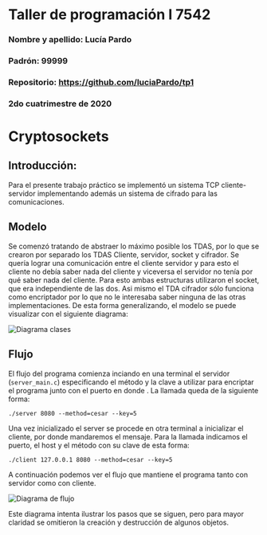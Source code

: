 # Taller de programación I 7542

### Nombre y apellido: Lucía Pardo

### Padrón: 99999

### Repositorio: https://github.com/luciaPardo/tp1

### 2do cuatrimestre de 2020



# Cryptosockets

## Introducción: 

Para el presente trabajo práctico se implementó un sistema TCP cliente-servidor implementando además un sistema de cifrado para las comunicaciones.

## Modelo
 
Se comenzó tratando de abstraer lo máximo posible los TDAS, por lo que se crearon por separado los TDAS Cliente, servidor, socket y cifrador. Se quería lograr una comunicación entre el cliente servidor y para esto el cliente no debía saber nada del cliente y viceversa el servidor no tenía por qué saber nada del cliente. Para esto ambas estructuras utilizaron el socket, que era independiente de las dos. Asi mismo el TDA cifrador sólo funciona como encriptador por lo que no le interesaba saber ninguna de las otras implementaciones. 
De esta forma generalizando, el modelo se puede visualizar con el siguiente diagrama:


![Diagrama clases](IMG/Diagramaclases.png)

## Flujo

El flujo del programa comienza inciando en una terminal el servidor (```server_main.c```) especificando el método y la clave a utilizar para encriptar el programa junto con el puerto en donde . La llamada queda de la siguiente forma: 

```./server 8080 --method=cesar --key=5``` 

Una vez inicializado el server se procede en otra terminal a inicializar el cliente, por donde mandaremos el mensaje. Para la llamada indicamos el puerto, el host y el método con su clave de esta forma:

```./client 127.0.0.1 8080 --method=cesar --key=5```

A continuación podemos ver el flujo que mantiene el programa tanto con servidor como con cliente.


![Diagrama de flujo](DiagramaDeFlujo.png)



Este diagrama intenta ilustrar los pasos que se siguen, pero para mayor claridad se omitieron la creación y destrucción de algunos objetos.


